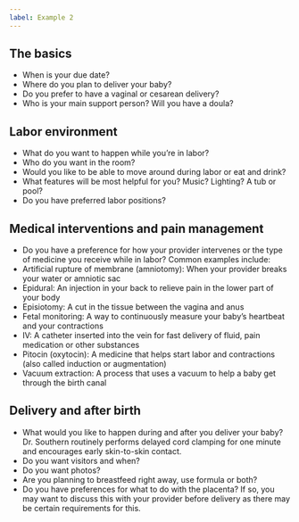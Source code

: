 ```yaml
---
label: Example 2
---
```



## The basics
- When is your due date? 
- Where do you plan to deliver your baby? 
- Do you prefer to have a vaginal or cesarean delivery? 
- Who is your main support person? Will you have a doula? 


## Labor environment 
- What do you want to happen while you’re in labor? 
- Who do you want in the room?
- Would you like to be able to move around during labor or eat and drink?
- What features will be most helpful for you? Music? Lighting? A tub or pool? 
- Do you have preferred labor positions?  


## Medical interventions and pain management 
- Do you have a preference for how your provider intervenes or the type of medicine you receive while in labor? Common examples include:  
- Artificial rupture of membrane (amniotomy): When your provider breaks your water or amniotic sac
- Epidural: An injection in your back to relieve pain in the lower part of your body
- Episiotomy: A cut in the tissue between the vagina and anus
- Fetal monitoring: A way to continuously measure your baby’s heartbeat and your contractions
- IV: A catheter inserted into the vein for fast delivery of fluid, pain medication or other substances
- Pitocin (oxytocin): A medicine that helps start labor and contractions (also called induction or augmentation)
- Vacuum extraction: A process that uses a vacuum to help a baby get through the birth canal 


## Delivery and after birth 
- What would you like to happen during and after you deliver your baby?  Dr. Southern routinely performs delayed cord clamping for one minute and encourages early skin-to-skin contact.
- Do you want visitors and when?
- Do you want photos?
- Are you planning to breastfeed right away, use formula or both?
- Do you have preferences for what to do with the placenta?  If so, you may want to discuss this with your provider before delivery as there may be certain requirements for this. 
